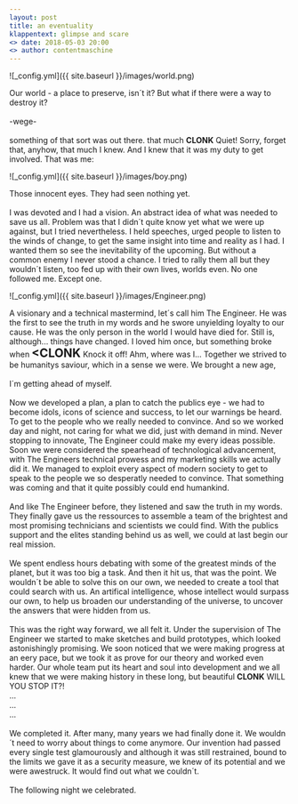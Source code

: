 ```yaml
---
layout: post
title: an eventuality
klappentext: glimpse and scare
<> date: 2018-05-03 20:00
<> author: contentmaschine
---
```


![_config.yml]({{ site.baseurl }}/images/world.png)

Our world - a place to preserve, isn´t it? But what if there were a way to destroy it?
<br>
<br>
-wege-
<br>
<br>
something of that sort was out there. that much <b>CLONK</b> Quiet! Sorry, forget that, anyhow, that much I knew. And I knew that it was my duty to get involved. That was me:

![_config.yml]({{ site.baseurl }}/images/boy.png)

Those innocent eyes. They had seen nothing yet. 
<br>
<br>
I was devoted and I had a vision. An abstract idea of what was needed to save us all. Problem was that I didn´t quite know yet what we were up against, but I tried nevertheless. I held speeches, urged people to listen to the winds of change, to get the same insight into time and reality as I had. I wanted them so see the inevitability of the upcoming. But without a common enemy I never stood a chance. I tried to rally them all but they wouldn´t listen, too fed up with their own lives, worlds even. No one followed me. Except one.

![_config.yml]({{ site.baseurl }}/images/Engineer.png)

A visionary and a technical mastermind, let´s call him The Engineer. He was the first to see the truth in my words and he swore unyielding loyalty to our cause. He was the only person in the world I would have died for. Still is, although... things have changed. I loved him once, but something broke when <b style="font-size:1.5em"><CLONK</b> Knock it off! Ahm, where was I... Together we strived to be humanitys saviour, which in a sense we were. We brought a new age,
<br>
<br>
I´m getting ahead of myself.
<br>
<br>
Now we developed a plan, a plan to catch the publics eye - we had to become idols, icons of science and success, to let our warnings be heard. To get to the people who we really needed to convince. And so we worked day and night, not caring for what we did, just with demand in mind. Never stopping to innovate, The Engineer could make my every ideas possible. Soon we were considered the spearhead of technological advancement, with The Engineers technical prowess and my marketing skills we actually did it. We managed to exploit every aspect of modern society to get to speak to the people we so desperatly needed to convince. That something was coming and that it quite possibly could end humankind.
<br>
<br>
And like The Engineer before, they listened and saw the truth in my words. They finally gave us the ressources to assemble a team of the brightest and most promising technicians and scientists we could find. With the publics support and the elites standing behind us as well, we could at last begin our real mission.
<br>
<br>
We spent endless hours debating with some of the greatest minds of the planet, but it was too big a task. And then it hit us, that was the point. We wouldn´t be able to solve this on our own, we needed to create a tool that could search with us. An artifical intelligence, whose intellect would surpass our own, to help us broaden our understanding of the universe, to uncover the answers that were hidden from us.
<br>
<br>
This was the right way forward, we all felt it. Under the supervision of The Engineer we started to make sketches and build prototypes, which looked astonishingly promising. We soon noticed that we were making progress at an eery pace, but we took it as prove for our theory and worked even harder. Our whole team put its heart and soul into development and we all knew that we were making history in these long, but beautiful <b>CLONK</b> WILL YOU STOP IT?!
<br>
...
<br>
...
<br>
...
<br>
<br>
We completed it. After many, many years we had finally done it. We wouldn´t need to worry about things to come anymore. Our invention had passed every single test glamourously and although it was still restrained, bound to the limits we gave it as a security measure, we knew of its potential and we were awestruck. It would find out what we couldn´t.
<br>
<br>
The following night we celebrated. 
